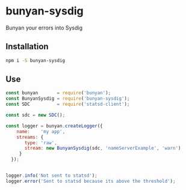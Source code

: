 # bunyan-sysdig

Bunyan your errors into Sysdig

## Installation
```bash
npm i -S bunyan-sysdig
```

## Use
```javascript
const bunyan       = require('bunyan');
const BunyanSysdig = require('bunyan-sysdig');
const SDC          = require('statsd-client');

const sdc = new SDC();

const logger = bunyan.createLogger({
    name:    'my app',
    streams: {
       type: 'raw',
       stream: new BunyanSysdig(sdc, 'nameServerExample', 'warn')
     }
  });


logger.info('Not sent to statsd');
logger.error('Sent to statsd because its above the threshold');

```